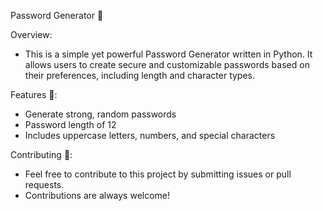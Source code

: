 Password Generator 🔑

Overview:
- This is a simple yet powerful Password Generator written in Python. It allows users to create secure and customizable passwords based on their preferences, including length and character types.

Features 🚀:
- Generate strong, random passwords
- Password length of 12
- Includes uppercase letters, numbers, and special characters

Contributing 🤝:
- Feel free to contribute to this project by submitting issues or pull requests.
- Contributions are always welcome!
